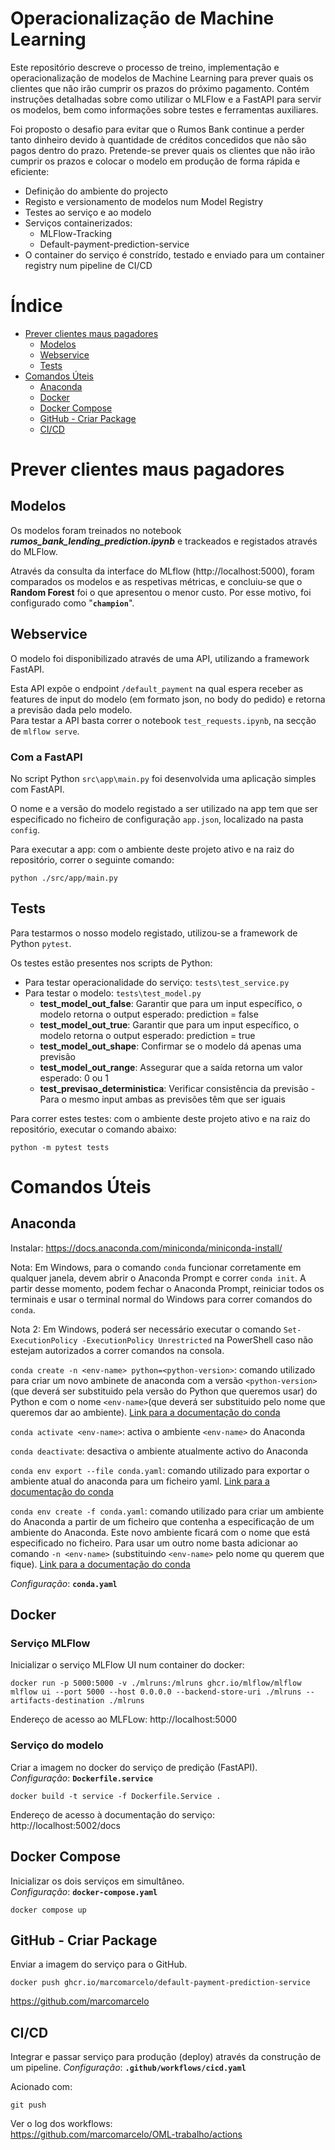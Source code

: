
# Operacionalização de Machine Learning 

Este repositório descreve o processo de treino, implementação e operacionalização de modelos de Machine Learning para prever quais os clientes que não irão cumprir os prazos do próximo pagamento. Contém instruções detalhadas sobre como utilizar o MLFlow e a FastAPI para servir os modelos, bem como informações sobre testes e ferramentas auxiliares.

Foi proposto o desafio para evitar que o Rumos Bank continue a perder tanto dinheiro devido à quantidade de créditos concedidos que não são pagos dentro do prazo. Pretende-se prever quais os clientes que não irão cumprir os prazos e colocar o modelo em produção de forma rápida e eficiente:
* Definição do ambiente do projecto
* Registo e versionamento de modelos num Model Registry
* Testes ao serviço e ao modelo
* Serviços containerizados: 
    - MLFlow-Tracking
    - Default-payment-prediction-service
* O container do serviço é constrído, testado e enviado para um container registry num pipeline de CI/CD

# Índice
- [Prever clientes maus pagadores](#prever-clientes-maus-pagadores)
    - [Modelos](#modelos)
    - [Webservice](#webservice)    
    - [Tests](#tests)
- [Comandos Úteis](#comandos-úteis)
    - [Anaconda](#tests)
    - [Docker](#docker)
    - [Docker Compose](#docker-compose)
    - [GitHub - Criar Package](#github---criar-package)
    - [CI/CD](#cicd)

# Prever clientes maus pagadores

## Modelos

Os modelos foram treinados no notebook ***rumos_bank_lending_prediction.ipynb*** e trackeados e registados através do MLFlow.

Através da consulta da interface do MLflow (http://localhost:5000), foram comparados os modelos e as respetivas métricas, e concluiu-se que o **Random Forest** foi o que apresentou o menor custo. Por esse motivo, foi configurado como "**`champion`**".


## Webservice

O modelo foi disponibilizado através de uma API, utilizando a framework FastAPI.

Esta API expõe o endpoint `/default_payment` na qual espera receber as features de input do modelo (em formato json, no body do pedido) e retorna a previsão dada pelo modelo.   
Para testar a API basta correr o notebook `test_requests.ipynb`, na secção de `mlflow serve`.

### Com a FastAPI

No script Python  `src\app\main.py` foi desenvolvida uma aplicação simples com FastAPI.

O nome e a versão do modelo registado a ser utilizado na app tem que ser especificado no ficheiro de configuração `app.json`, localizado na pasta `config`.

Para executar a app: com o ambiente deste projeto ativo e na raiz do repositório, correr o seguinte comando:
```
python ./src/app/main.py
```

## Tests

Para testarmos o nosso modelo registado, utilizou-se a framework de Python `pytest`.

Os testes estão presentes nos scripts de Python:
* Para testar operacionalidade do serviço: `tests\test_service.py`
* Para testar o modelo: `tests\test_model.py`
    - **test_model_out_false**: Garantir que para um input específico, o modelo retorna o output esperado: prediction = false
    - **test_model_out_true**: Garantir que para um input específico, o modelo retorna o output esperado: prediction = true
    - **test_model_out_shape**: Confirmar se o modelo dá apenas uma previsão
    - **test_model_out_range**: Assegurar que a saída retorna um valor esperado: 0 ou 1
    - **test_previsao_deterministica**: Verificar consistência da previsão - Para o mesmo input ambas as previsões têm que ser iguais

Para correr estes testes: com o ambiente deste projeto ativo e na raiz do repositório, executar o comando abaixo:
```
python -m pytest tests
```

# Comandos Úteis

## Anaconda

Instalar: https://docs.anaconda.com/miniconda/miniconda-install/

Nota: Em Windows, para o comando `conda` funcionar corretamente em qualquer janela, devem abrir o Anaconda Prompt e correr `conda init`. A partir desse momento, podem fechar o Anaconda Prompt, reiniciar todos os terminais e usar o terminal normal do Windows para correr comandos do `conda`.

Nota 2: Em Windows, poderá ser necessário executar o comando `Set-ExecutionPolicy -ExecutionPolicy Unrestricted` na PowerShell caso não estejam autorizados a correr comandos na consola.

`conda create -n <env-name> python=<python-version>`: comando utilizado para criar um novo ambinete de anaconda com a versão `<python-version>` (que deverá ser substituido pela versão do Python que queremos usar) do Python e com o nome `<env-name>`(que deverá ser substituido pelo nome que queremos dar ao ambiente). [Link para a documentação do conda](https://conda.io/projects/conda/en/latest/user-guide/tasks/manage-environments.html#creating-an-environment-with-commands)

`conda activate <env-name>`: activa o ambiente `<env-name>` do Anaconda

`conda deactivate`: desactiva o ambiente atualmente activo do Anaconda

`conda env export --file conda.yaml`: comando utilizado para exportar o ambiente atual do anaconda para um ficheiro yaml. [Link para a documentação do conda](https://conda.io/projects/conda/en/latest/user-guide/tasks/manage-environments.html#exporting-the-environment-yml-file)

`conda env create -f conda.yaml`: comando utilizado para criar um ambiente do Anaconda a partir de um ficheiro que contenha a especificação de um ambiente do Anaconda. Este novo ambiente ficará com o nome que está especificado no ficheiro. Para usar um outro nome basta adicionar ao comando `-n <env-name>` (substituindo `<env-name>` pelo nome qu querem que fique). [Link para a documentação do conda](https://conda.io/projects/conda/en/latest/user-guide/tasks/manage-environments.html#creating-an-environment-from-an-environment-yml-file)   

*Configuração*: **`conda.yaml`**


## Docker

### Serviço MLFlow

Inicializar o serviço MLFlow UI num container do docker:

```
docker run -p 5000:5000 -v ./mlruns:/mlruns ghcr.io/mlflow/mlflow mlflow ui --port 5000 --host 0.0.0.0 --backend-store-uri ./mlruns --artifacts-destination ./mlruns
```

Endereço de acesso ao MLFLow: 
http://localhost:5000


### Serviço do modelo 

Criar a imagem no docker do serviço de predição (FastAPI).   
*Configuração*: **`Dockerfile.service`**
```
docker build -t service -f Dockerfile.Service .
```
Endereço de acesso à documentação do serviço: 
http://localhost:5002/docs


## Docker Compose
Inicializar os dois serviços em simultâneo.   
*Configuração*: **`docker-compose.yaml`**
```
docker compose up
```

## GitHub - Criar Package
Enviar a imagem do serviço para o GitHub.
```
docker push ghcr.io/marcomarcelo/default-payment-prediction-service
```

https://github.com/marcomarcelo


## CI/CD
Integrar e passar serviço para produção (deploy) através da construção de um pipeline.
*Configuração*: **`.github/workflows/cicd.yaml`**

Acionado com:
```
git push
```

Ver o log dos workflows:   
https://github.com/marcomarcelo/OML-trabalho/actions
